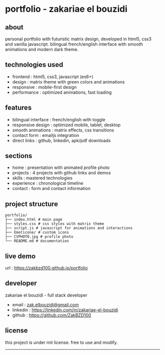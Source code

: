 # portfolio - zakariae el bouzidi

## about

personal portfolio with futuristic matrix design, developed in html5, css3 and vanilla javascript. bilingual french/english interface with smooth animations and modern dark theme.

## technologies used

- frontend : html5, css3, javascript (es6+)
- design : matrix theme with green colors and animations
- responsive : mobile-first design
- performance : optimized animations, fast loading

## features

- bilingual interface : french/english with toggle
- responsive design : optimized mobile, tablet, desktop
- smooth animations : matrix effects, css transitions
- contact form : emailjs integration
- direct links : github, linkedin, apk/pdf downloads

## sections

- home : presentation with animated profile photo
- projects : 4 projects with github links and demos
- skills : mastered technologies
- experience : chronological timeline
- contact : form and contact information

## project structure

```
portfolio/
├── index.html # main page
├── styles.css # css styles with matrix theme
├── script.js # javascript for animations and interactions
├── Emoticone/ # custom icons
├── CVPHOTO.jpg # profile photo
└── README.md # documentation
```

## live demo

url : https://zakbzd100.github.io/portfolio

## developer

zakariae el bouzidi - full stack developer  
- email : zak.elbouzidi@gmail.com  
- linkedin : https://linkedin.com/in/zakariae-el-bouzidi  
- github : https://github.com/ZakBZD100  

## license

this project is under mit license. free to use and modify.

---

 